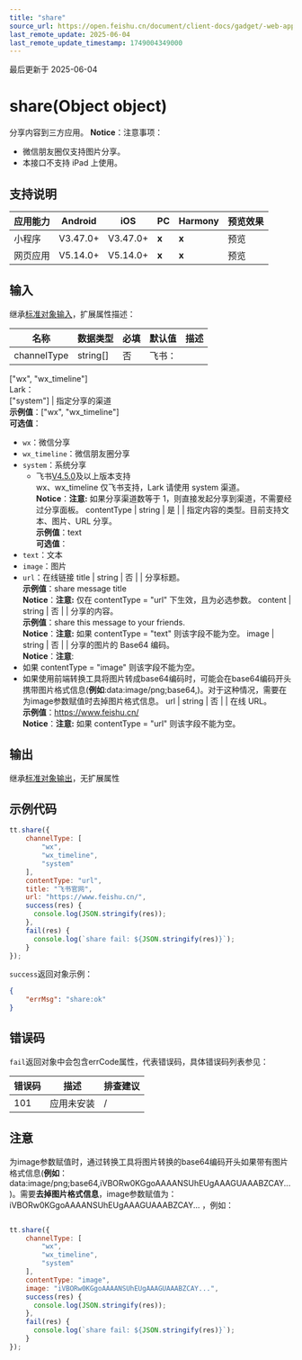 ```yaml
---
title: "share"
source_url: https://open.feishu.cn/document/client-docs/gadget/-web-app-api/open-ability/share/thirdShare
last_remote_update: 2025-06-04
last_remote_update_timestamp: 1749004349000
---
```

最后更新于 2025-06-04

# share(Object object)

分享内容到三方应用。
**Notice**：注意事项：
- 微信朋友圈仅支持图片分享。
- 本接口不支持 iPad 上使用。

## 支持说明

应用能力 | Android | iOS | PC | Harmony | 预览效果
--- | --- | --- | --- | --- | ---
小程序 | V3.47.0+ | V3.47.0+ | **x** | **x** | 预览
网页应用 | V5.14.0+ | V5.14.0+ | **x** | **x** | 预览

## 输入

继承[标准对象输入](https://open.feishu.cn/document/uYjL24iN/ukzNy4SO3IjL5cjM)，扩展属性描述：

名称 | 数据类型 | 必填 | 默认值 | 描述
--- | --- | --- | --- | ---
channelType | string[] | 否 | 飞书：  
["wx", "wx_timeline"]  
Lark：  
["system"] | 指定分享的渠道  
**示例值**：["wx", "wx_timeline"]  
**可选值**：  
- `wx`：微信分享  
- `wx_timeline`：微信朋友圈分享  
- `system`：系统分享  
  - 飞书[V4.5.0](https://open.feishu.cn/document/uYjL24iN/uAjMuAjMuAjM/version-compatibility)及以上版本支持  
wx、wx_timeline 仅飞书支持，Lark 请使用 system 渠道。  
**Notice**：**注意:** 如果分享渠道数等于 1，则直接发起分享到渠道，不需要经过分享面板。
contentType | string | 是 |  | 指定内容的类型。目前支持文本、图片、URL 分享。  
**示例值**：text  
**可选值**：  
- `text`：文本  
- `image`：图片  
- `url`：在线链接
title | string | 否 |  | 分享标题。  
**示例值**：share message title  
**Notice**：**注意:** 仅在 contentType = "url" 下生效，且为必选参数。
content | string | 否 |  | 分享的内容。  
**示例值**：share this message to your friends.  
**Notice**：**注意:** 如果 contentType = "text" 则该字段不能为空。
image | string | 否 |  | 分享的图片的 Base64 编码。  
**Notice**：**注意**:  
- 如果 contentType = "image" 则该字段不能为空。  
- 如果使用前端转换工具将图片转成base64编码时，可能会在base64编码开头携带图片格式信息(**例如**:data:image/png;base64,)。对于这种情况，需要在为image参数赋值时去掉图片格式信息。
url | string | 否 |  | 在线 URL。  
**示例值**：https://www.feishu.cn/  
**Notice**：**注意:** 如果 contentType = "url" 则该字段不能为空。

## 输出

继承[标准对象输出](https://open.feishu.cn/document/uYjL24iN/ukzNy4SO3IjL5cjM#8c92acb8)，无扩展属性

## 示例代码

```js
tt.share({
    channelType: [
        "wx",
        "wx_timeline",
        "system"
    ],
    contentType: "url",
    title: "飞书官网",
    url: "https://www.feishu.cn/",
    success(res) {
      console.log(JSON.stringify(res));
    },
    fail(res) {
      console.log(`share fail: ${JSON.stringify(res)}`);
    }
});
```

`success`返回对象示例：
```json
{
    "errMsg": "share:ok"
}
```

## 错误码

`fail`返回对象中会包含errCode属性，代表错误码，具体错误码列表参见：

错误码 | 描述 | 排查建议
--- | --- | ---
101 | 应用未安装 | /

## 注意
为image参数赋值时，通过转换工具将图片转换的base64编码开头如果带有图片格式信息(**例如**：data:image/png;base64,iVBORw0KGgoAAAANSUhEUgAAAGUAAABZCAY...)。需要**去掉图片格式信息**，image参数赋值为：iVBORw0KGgoAAAANSUhEUgAAAGUAAABZCAY... ，例如：
```js

tt.share({
    channelType: [
        "wx",
        "wx_timeline",
        "system"
    ],
    contentType: "image",
    image: "iVBORw0KGgoAAAANSUhEUgAAAGUAAABZCAY...",
    success(res) {
      console.log(JSON.stringify(res));
    },
    fail(res) {
      console.log(`share fail: ${JSON.stringify(res)}`);
    }
});

```
